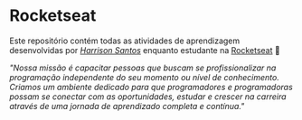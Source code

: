 # Rocketseat

Este repositório contém todas as atividades de aprendizagem desenvolvidas por _[Harrison Santos](https://www.linkedin.com/in/harrison-santos-664a634a/)_ enquanto estudante na [Rocketseat](https://rocketseat.com.br) :rocket:

_"Nossa missão é capacitar pessoas que buscam se profissionalizar na programação independente do seu momento ou nível de conhecimento. Criamos um ambiente dedicado para que programadores e programadoras possam se conectar com as oportunidades, estudar e crescer na carreira através de uma jornada de aprendizado completa e contínua."_
